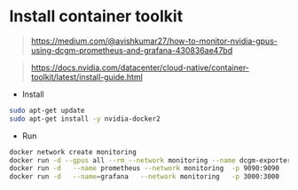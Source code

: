 # Install container toolkit 
> https://medium.com/@avishkumar27/how-to-monitor-nvidia-gpus-using-dcgm-prometheus-and-grafana-430836ae47bd

> https://docs.nvidia.com/datacenter/cloud-native/container-toolkit/latest/install-guide.html

* Install
```sh
sudo apt-get update
sudo apt-get install -y nvidia-docker2
```

* Run
```sh
docker network create monitoring
docker run -d --gpus all --rm --network monitoring --name dcgm-exporter -p 9400:9400 nvcr.io/nvidia/k8s/dcgm-exporter:3.3.0-3.2.0-ubuntu22.04
docker run -d   --name prometheus --network monitoring  -p 9090:9090   -v ./prometheus.yml:/etc/prometheus/prometheus.yml   prom/prometheus
docker run -d   --name=grafana   --network monitoring   -p 3000:3000   grafana/grafana
```